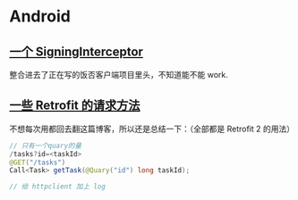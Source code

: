 # Android

## [一个 SigningInterceptor](https://gist.github.com/serj-lotutovici/f85518e99b23008b3180)
整合进去了正在写的饭否客户端项目里头，不知道能不能 work.

## [一些 Retrofit 的请求方法](https://futurestud.io/blog/retrofit-multiple-query-parameters-of-same-name)
不想每次用都回去翻这篇博客，所以还是总结一下：（全部都是 Retrofit 2 的用法）

```Java
// 只有一个quary的量
/tasks?id=<taskId>
@GET("/tasks")
Call<Task> getTask(@Quary("id") long taskId);

// 给 httpclient 加上 log

```



